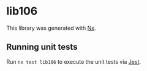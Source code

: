 # lib106

This library was generated with [Nx](https://nx.dev).

## Running unit tests

Run `nx test lib106` to execute the unit tests via [Jest](https://jestjs.io).
